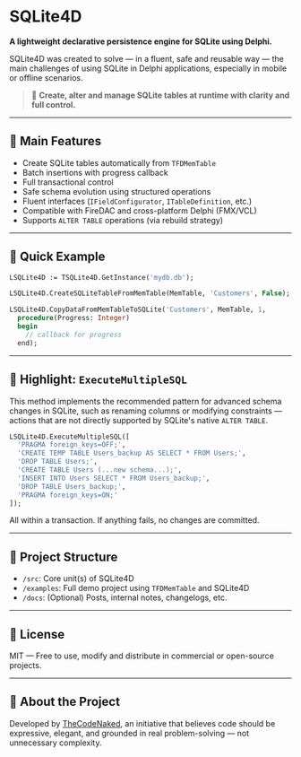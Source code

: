 # SQLite4D

**A lightweight declarative persistence engine for SQLite using Delphi.**

SQLite4D was created to solve — in a fluent, safe and reusable way — the main challenges of using SQLite in Delphi applications, especially in mobile or offline scenarios.

> 🔧 **Create, alter and manage SQLite tables at runtime with clarity and full control.**

---

## 🚀 Main Features

- Create SQLite tables automatically from `TFDMemTable`
- Batch insertions with progress callback
- Full transactional control
- Safe schema evolution using structured operations
- Fluent interfaces (`IFieldConfigurator`, `ITableDefinition`, etc.)
- Compatible with FireDAC and cross-platform Delphi (FMX/VCL)
- Supports `ALTER TABLE` operations (via rebuild strategy)

---

## 🧪 Quick Example

```pascal
LSQLite4D := TSQLite4D.GetInstance('mydb.db');

LSQLite4D.CreateSQLiteTableFromMemTable(MemTable, 'Customers', False);

LSQLite4D.CopyDataFromMemTableToSQLite('Customers', MemTable, 1,
  procedure(Progress: Integer)
  begin
    // callback for progress
  end);
```

---

## 🧩 Highlight: `ExecuteMultipleSQL`

This method implements the recommended pattern for advanced schema changes in SQLite, such as renaming columns or modifying constraints — actions that are not directly supported by SQLite's native `ALTER TABLE`.

```pascal
LSQLite4D.ExecuteMultipleSQL([
  'PRAGMA foreign_keys=OFF;',
  'CREATE TEMP TABLE Users_backup AS SELECT * FROM Users;',
  'DROP TABLE Users;',
  'CREATE TABLE Users (...new schema...);',
  'INSERT INTO Users SELECT * FROM Users_backup;',
  'DROP TABLE Users_backup;',
  'PRAGMA foreign_keys=ON;'
]);
```

All within a transaction. If anything fails, no changes are committed.

---

## 📂 Project Structure

- `/src`: Core unit(s) of SQLite4D
- `/examples`: Full demo project using `TFDMemTable` and SQLite4D
- `/docs`: (Optional) Posts, internal notes, changelogs, etc.

---

## 📝 License

MIT — Free to use, modify and distribute in commercial or open-source projects.

---

## 📣 About the Project

Developed by [TheCodeNaked](https://github.com/TheCodeNaked), an initiative that believes code should be expressive, elegant, and grounded in real problem-solving — not unnecessary complexity.
